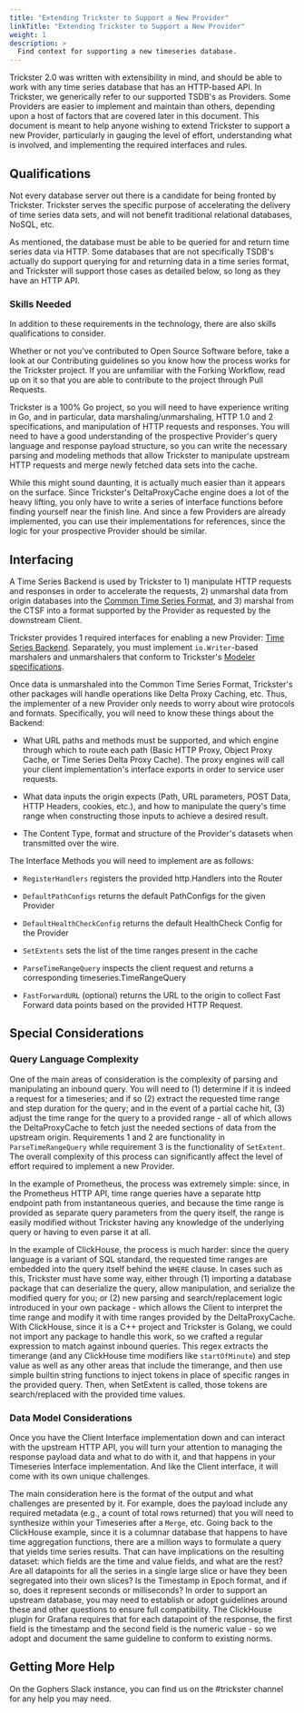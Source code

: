 ```yaml
---
title: "Extending Trickster to Support a New Provider"
linkTitle: "Extending Trickster to Support a New Provider"
weight: 1
description: >
  Find context for supporting a new timeseries database. 
---
```


Trickster 2.0 was written with extensibility in mind, and should be able to work with any time series database that has an HTTP-based API. In Trickster, we generically refer to our supported TSDB's as Providers. Some Providers are easier to implement and maintain than others, depending upon a host of factors that are covered later in this document. This document is meant to help anyone wishing to extend Trickster to support a new Provider, particularly in gauging the level of effort, understanding what is involved, and implementing the required interfaces and rules.

## Qualifications

Not every database server out there is a candidate for being fronted by Trickster. Trickster serves the specific purpose of accelerating the delivery of time series data sets, and will not benefit traditional relational databases, NoSQL, etc.

As mentioned, the database must be able to be queried for and return time series data via HTTP. Some databases that are not specifically TSDB's actually do support querying for and returning data in a time series format, and Trickster will support those cases as detailed below, so long as they have an HTTP API.

### Skills Needed

In addition to these requirements in the technology, there are also skills qualifications to consider.

Whether or not you've contributed to Open Source Software before, take a look at our Contributing guidelines so you know how the process works for the Trickster project. If you are unfamiliar with the Forking Workflow, read up on it so that you are able to contribute to the project through Pull Requests.

Trickster is a 100% Go project, so you will need to have experience writing in Go, and in particular, data marshaling/unmarshaling, HTTP 1.0 and 2 specifications, and manipulation of HTTP requests and responses. You will need to have a good understanding of the prospective Provider's query language and response payload structure, so you can write the necessary parsing and modeling methods that allow Trickster to manipulate upstream HTTP requests and merge newly fetched data sets into the cache.

While this might sound daunting, it is actually much easier than it appears on the surface. Since Trickster's DeltaProxyCache engine does a lot of the heavy lifting, you only have to write a series of interface functions before finding yourself near the finish line. And since a few Providers are already implemented, you can use their implementations for references, since the logic for your prospective Provider should be similar.

## Interfacing

A Time Series Backend is used by Trickster to 1) manipulate HTTP requests and responses in order to accelerate the requests, 2) unmarshal data from origin databases into the [Common Time Series Format](https://github.com/trickstercache/trickster/blob/main/pkg/timeseries/dataset/dataset.go), and 3) marshal from the CTSF into a format supported by the Provider as requested by the downstream Client.

Trickster provides 1 required interfaces for enabling a new Provider: [Time Series Backend](https://github.com/trickstercache/trickster/blob/main/pkg/backends/timeseries_backend.go). Separately, you must implement `io.Writer`-based marshalers and unmarshalers that conform to Trickster's [Modeler specifications](https://github.com/trickstercache/trickster/blob/main/pkg/timeseries/modeler.go).

Once data is unmarshaled into the Common Time Series Format, Trickster's other packages will handle operations like Delta Proxy Caching, etc. Thus, the implementer of a new Provider only needs to worry about wire protocols and formats.
 Specifically, you will need to know these things about the Backend:

- What URL paths and methods must be supported, and which engine through which to route each path (Basic HTTP Proxy, Object Proxy Cache, or Time Series Delta Proxy Cache). The proxy engines will call your client implementation's interface exports in order to service user requests.

- What data inputs the origin expects (Path, URL parameters, POST Data, HTTP Headers, cookies, etc.), and how to manipulate the query's time range when constructing those inputs to achieve a desired result.

- The Content Type, format and structure of the Provider's datasets when transmitted over the wire.

The Interface Methods you will need to implement are as follows:

- `RegisterHandlers` registers the provided http.Handlers into the Router

- `DefaultPathConfigs` returns the default PathConfigs for the given Provider

- `DefaultHealthCheckConfig` returns the default HealthCheck Config for the Provider

- `SetExtents` sets the list of the time ranges present in the cache

- `ParseTimeRangeQuery` inspects the client request and returns a corresponding timeseries.TimeRangeQuery

- `FastForwardURL` (optional) returns the URL to the origin to collect Fast Forward data points based on the provided HTTP Request.

## Special Considerations

### Query Language Complexity

One of the main areas of consideration is the complexity of parsing and manipulating an inbound query. You will need to (1) determine if it is indeed a request for a timeseries; and if so (2) extract the requested time range and step duration for the query; and in the event of a partial cache hit, (3) adjust the time range for the query to a provided range - all of which allows the DeltaProxyCache to fetch just the needed sections of data from the upstream origin. Requirements 1 and 2 are functionality in `ParseTimeRangeQuery` while requirement 3 is the functionality of `SetExtent`. The overall complexity of this process can significantly affect the level of effort required to implement a new Provider.

In the example of Prometheus, the process was extremely simple: since, in the Prometheus HTTP API, time range queries have a separate http endpoint path from instantaneous queries, and because the time range is provided as separate query parameters from the query itself, the range is easily modified without Trickster having any knowledge of the underlying query or having to even parse it at all.

In the example of ClickHouse, the process is much harder: since the query language is a variant of SQL standard, the requested time ranges are embedded into the query itself behind the `WHERE` clause. In cases such as this, Trickster must have some way, either through (1) importing a database package that can deserialize the query, allow manipulation, and serialize the modified query for you; or (2) new parsing and search/replacement logic introduced in your own package - which allows the Client to interpret the time range and modify it with time ranges provided by the DeltaProxyCache. With ClickHouse, since it is a C++ project and Trickster is Golang, we could not import any package to handle this work, so we crafted a regular expression to match against inbound queries. This regex extracts the timerange (and any ClickHouse time modifiers like `startOfMinute`) and step value as well as any other areas that include the timerange, and then use simple builtin string functions to inject tokens in place of specific ranges in the provided query. Then, when SetExtent is called, those tokens are search/replaced with the provided time values.

### Data Model Considerations

Once you have the Client Interface implementation down and can interact with the upstream HTTP API, you will turn your attention to managing the response payload data and what to do with it, and that happens in your Timeseries Interface implementation. And like the Client interface, it will come with its own unique challenges.

The main consideration here is the format of the output and what challenges are presented by it. For example, does the payload include any required metadata (e.g., a count of total rows returned) that you will need to synthesize within your Timeseries after a `Merge`, etc. Going back to the ClickHouse example, since it is a columnar database that happens to have time aggregation functions, there are a million ways to formulate a query that yields time series results. That can have implications on the resulting dataset: which fields are the time and value fields, and what are the rest? Are all datapoints for all the series in a single large slice or have they been segregated into their own slices? Is the Timestamp in Epoch format, and if so, does it represent seconds or milliseconds? In order to support an upstream database, you may need to establish or adopt guidelines around these and other questions to ensure full compatibility. The ClickHouse plugin for Grafana requires that for each datapoint of the response, the first field is the timestamp and the second field is the numeric value - so we adopt and document the same guideline to conform to existing norms.

## Getting More Help

On the Gophers Slack instance, you can find us on the #trickster channel for any help you may need.
